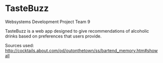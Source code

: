 # TasteBuzz
Websystems Development Project Team 9

TasteBuzz is a web app designed to give recommendations of alcoholic drinks based on preferences that users provide.

Sources used:
http://cocktails.about.com/od/outonthetown/ss/bartend_memory.htm#showall